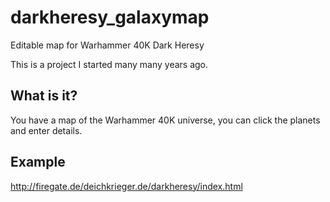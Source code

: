 # darkheresy_galaxymap
Editable map for Warhammer 40K Dark Heresy

This is a project I started many many years ago.

## What is it?

You have a map of the Warhammer 40K universe, you can click the planets and enter details.

## Example

http://firegate.de/deichkrieger.de/darkheresy/index.html
